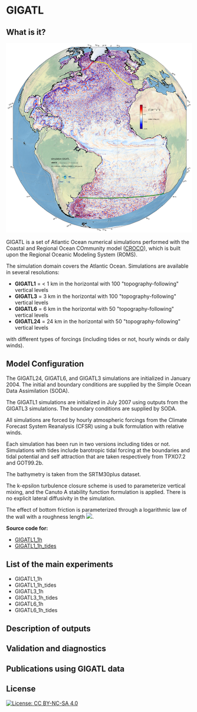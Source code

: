 # GIGATL

## What is it?

![image info](./Figures/gigatl1_1h_tides_surf_vrt38160_dpi100.png)

GIGATL is a set of Atlantic Ocean numerical simulations performed with the Coastal and Regional Ocean COmmunity model ([CROCO](https://www.croco-ocean.org/)), which is built upon the Regional Oceanic Modeling System (ROMS).

The simulation domain covers the Atlantic Ocean. Simulations are available in several resolutions:

 - **GIGATL1** =  < 1 km in the horizontal with 100 "topography-following" vertical levels
 - **GIGATL3** = 3 km in the horizontal with 100 "topography-following" vertical levels
 - **GIGATL6** = 6 km in the horizontal with 50 "topography-following" vertical levels
 - **GIGATL24** = 24 km in the horizontal with 50 "topography-following" vertical levels

with different types of forcings (including tides or not, hourly winds or daily winds).


## Model Configuration

The GIGATL24, GIGATL6, and GIGATL3 simulations are initialized in January 2004. The initial and boundary conditions are supplied by the Simple Ocean Data Assimilation (SODA). 

The GIGATL1 simulations are initialized in July 2007 using outputs from the GIGATL3 simulations. The boundary conditions are supplied by SODA. 

All simulations are forced by hourly atmospheric forcings from the Climate Forecast System Reanalysis (CFSR) using a bulk formulation with relative winds.

Each simulation has been run in two versions including tides or not. Simulations with tides include barotropic tidal forcing at the boundaries and tidal potential and self attraction that are taken respectively from TPXO7.2 and GOT99.2b. 

The bathymetry is taken from the SRTM30plus dataset. 

The k-epsilon turbulence closure scheme is used to parameterize vertical mixing, and the Canuto A stability function formulation is applied. There is no explicit lateral diffusivity in the simulation. 

The effect of bottom friction is parameterized through a logarithmic law of the wall with a roughness length <img src="https://latex.codecogs.com/gif.latex?Z_0 = 0.01 \text { m } " />.

**Source code for:**

 - [GIGATL1_1h][sc00]
 - [GIGATL1_1h\_tides][sc01]
 
  [sc00]: ./Code/GIGATL1_1h
  [sc01]: ./Code/GIGATL1_1h_tides
  
## List of the main experiments

 - GIGATL1_1h
 - GIGATL1_1h\_tides
 - GIGATL3_1h
 - GIGATL3_1h\_tides
 - GIGATL6_1h
 - GIGATL6_1h\_tides
 
## Description of outputs



## Validation and diagnostics


## Publications using GIGATL data


## License

[![License: CC BY-NC-SA 4.0](https://img.shields.io/badge/License-CC%20BY--NC--SA%204.0-lightgrey.svg)](http://creativecommons.org/licenses/by-nc-sa/4.0/)
